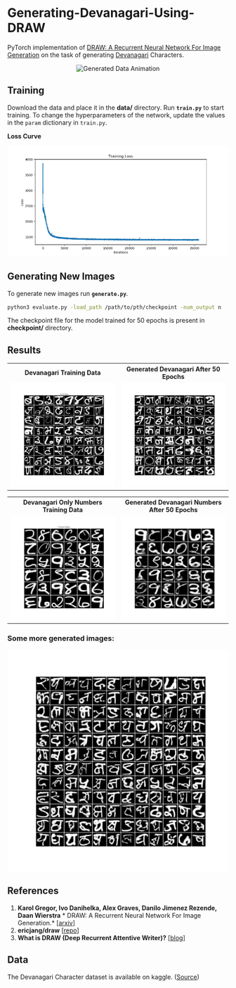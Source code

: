 # Generating-Devanagari-Using-DRAW
PyTorch implementation of [DRAW: A Recurrent Neural Network For Image Generation](https://arxiv.org/abs/1502.04623) on the task of generating [Devanagari](https://en.wikipedia.org/wiki/Devanagari) Characters.
<p align="center">
<img src="images/devanagari_generate.gif" title="Generated Data Animation" alt="Generated Data Animation">
</p>

## Training
Download the data and place it in the **data/** directory. Run **`train.py`** to start training. To change the hyperparameters of the network, update the values in the `param` dictionary in `train.py`.

**Loss Curve**
<p align="center">
<img src="images/Devanagari_Loss_Curve.png" title="Training Loss Curves" alt="Training Loss Curves">
</p>

## Generating New Images
To generate new images run **`generate.py`**.
```sh
python3 evaluate.py -load_path /path/to/pth/checkpoint -num_output n
```
The checkpoint file for the model trained for 50 epochs is present in **checkpoint/** directory.

## Results
<table align='center'>
<tr align='center'>
<th> Devanagari Training Data </th>
<th> Generated Devanagari After 50 Epochs</th>
</tr>
<tr>
<td><img src = 'images/Devanagari_Training_Data.png'>
<td><img src = 'images/Devanagari_Generated_Image.png'>
</tr>
</table>
<table align='center'>
<tr align='center'>
<th> Devanagari Only Numbers Training Data </th>
<th> Generated Devanagari Numbers After 50 Epochs</th>
</tr>
<tr>
<td><img src = 'images/devanagari_num_Training_Data.png'>
<td><img src = 'images/devanagari_num_epoch_50_generated_image.png'>
</tr>
</table>

### Some more generated images:
<img src = 'images/Generated_Image144_1.png'>

## References
1. **Karol Gregor, Ivo Danihelka, Alex Graves, Danilo Jimenez Rezende, Daan Wierstra** *
DRAW: A Recurrent Neural Network For Image Generation.* [[arxiv](https://arxiv.org/abs/1502.04623)]
2. **ericjang/draw** [[repo](https://github.com/ericjang/draw)]
3. **What is DRAW (Deep Recurrent Attentive Writer)?** [[blog](http://kvfrans.com/what-is-draw-deep-recurrent-attentive-writer/)]

## Data
The Devanagari Character dataset is available on kaggle. ([Source](https://www.kaggle.com/rishianand/devanagari-character-set))
